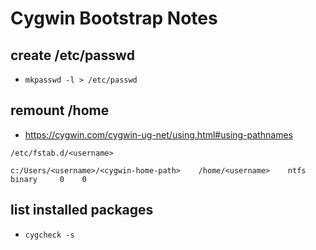 Cygwin Bootstrap Notes
======================

create /etc/passwd
------------------

* `mkpasswd -l > /etc/passwd`

remount /home
-------------

* https://cygwin.com/cygwin-ug-net/using.html#using-pathnames

```
/etc/fstab.d/<username>

c:/Users/<username>/<cygwin-home-path>    /home/<username>    ntfs    binary     0    0
```


list installed packages
-----------------------

* `cygcheck -s`
